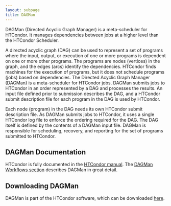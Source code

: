 ```yaml
---
layout: subpage
title: DAGMan
---
```


<p>
DAGMan (Directed Acyclic Graph Manager) is a meta-scheduler for
HTCondor.  It manages dependencies between jobs at a higher level than
the HTCondor Scheduler.
</p>

<p>
A directed acyclic graph (DAG) can be used to represent a set of
programs where the input, output, or execution of one or more programs
is dependent on one or more other programs. The programs are nodes
(vertices) in the graph, and the edges (arcs) identify the
dependencies. HTCondor finds machines for the execution of programs, but
it does not schedule programs (jobs) based on dependencies. The
Directed Acyclic Graph Manager (DAGMan) is a meta-scheduler for HTCondor
jobs. DAGMan submits jobs to HTCondor in an order represented by a DAG
and processes the results. An input file defined prior to submission
describes the DAG, and a HTCondor submit description file for each
program in the DAG is used by HTCondor.
</p>

<p>
Each node (program) in the DAG needs its own HTCondor submit description
file. As DAGMan submits jobs to HTCondor, it uses a single HTCondor log
file to enforce the ordering required for the DAG. The DAG itself is
defined by the contents of a DAGMan input file. DAGMan is responsible
for scheduling, recovery, and reporting for the set of programs
submitted to HTCondor.
</p>

<h2> DAGMan Documentation </h2>

<p>
HTCondor is fully documented in the <a
href="https://htcondor.readthedocs.io/en/latest">HTCondor manual</a>.
<!-- Note:  the link below will break if the manual sections change! -->
The <a
href="https://htcondor.readthedocs.io/en/latest/automated-workflows/index.html">
DAGMan Workflows section</a>
describes DAGMan in great detail.
</p>

<h2> Downloading DAGMan </h2>

<p>
DAGMan is part of the HTCondor software, which can be downloaded
<a href="http://research.cs.wisc.edu/htcondor/downloads">here</a>.
</p>